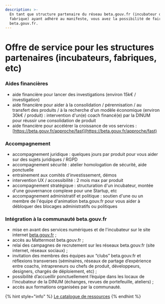 ```yaml
---
description: >-
  En tant que structure partenaire du réseau beta.gouv.fr (incubateur ou
  fabrique) ayant adhéré au manifeste, vous avez la possibilité de faire appel à
  beta.gouv.fr.
---
```


# Offre de service pour les structures partenaires \(incubateurs, fabriques, etc\)

### Aides financières

* aide financière pour lancer des investigations \(environ 15k€ / investigation\)
* aide financière pour aider à la consolidation / pérennisation / au transfert des produits / à la recherche d'un modèle économique \(environ 30k€ / produit\) : intervention d'un\(e\) coach financé\(e\) par la DINUM pour réussir une consolidation de produit 
* aide financière pour accélérer la croissance de vos services : [https://beta.gouv.fr/approche/fast](https://beta.gouv.fr/approche/fast)

### Accompagnement

* accompagnement juridique : quelques jours par produit pour vous aider sur des sujets juridiques / RGPD
* accompagnement sécurité : atelier homologation de sécurité, aide ponctuelle
* entrainement aux comités d'investissement, démos
* intervention UX / accessibilité  : 2 mois max par produit
* accompagnement stratégique : structuration d'un incubateur, montée d'une gouvernance complexe pour une Startup, etc 
* accompagnement administratif et politique : soutien d'une ou un membre de l'équipe d'animation beta.gouv.fr pour vous aider à débloquer des blocages administratifs ou politiques

### Intégration à la communauté beta.gouv.fr

* mise en avant des services numériques et de l'incubateur sur le site internet [beta.gouv.fr](../../travailler-a-beta-gouv/actions-transverses/rituels/standup.md) ;
* accès au Mattermost beta.gouv.fr ; 
* relai des campagnes de recrutement sur les réseaux beta.gouv.fr \(site internet, réseaux sociaux\) ;
* invitation des membres des équipes aux “clubs” beta.gouv.fr et réflexions transverses \(séminaires, réseaux de partage d’expérience entre coachs, intrapreneurs ou chefs de produit, développeurs, designers, chargés de déploiement, etc\) ;
* possibilité d’accueillir ponctuellement l’équipe dans les locaux de l’incubateur de la DINUM \(échanges, revues de portefeuille, ateliers\) ;
* accès aux formations organisées par la communauté.

{% hint style="info" %}
[Le catalogue de ressources](https://docs.google.com/presentation/d/1JfhbG15lsqXScHEFaWhmaypASZvWcZiPrdkRxSvX6Y4/edit?usp=sharing)
{% endhint %}

